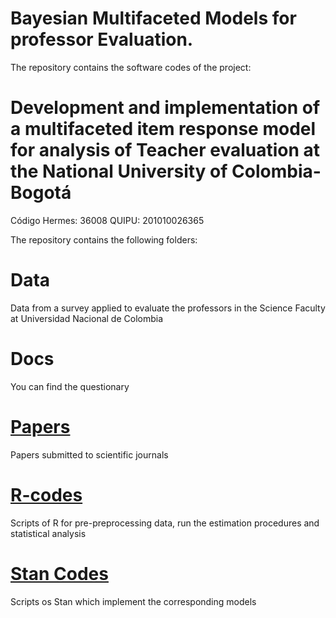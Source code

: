 # Bayesian Multifaceted Models for professor Evaluation.

The repository contains the software codes of the project: 

# Development and implementation of a multifaceted item response model for analysis of Teacher evaluation at the National University of Colombia-Bogotá
Código Hermes:	36008
QUIPU: 201010026365

The repository contains the following folders:

# Data
Data from a survey applied to evaluate the professors in the Science Faculty at Universidad Nacional de Colombia

# Docs 
You can find the questionary

#  [Papers](https://github.com/AprendizajeProfundo/ModelosBayesianosEvaluacionDocente/tree/master/papers)
Papers submitted to scientific journals

# [R-codes](https://github.com/AprendizajeProfundo/ModelosBayesianosEvaluacionDocente/tree/master/R-Codes)
Scripts of R for pre-preprocessing data, run the estimation procedures and statistical analysis

# [Stan Codes](https://github.com/AprendizajeProfundo/ModelosBayesianosEvaluacionDocente/tree/master/Stan-codes)
Scripts os Stan which implement the corresponding models
 
